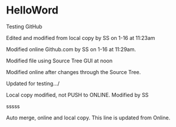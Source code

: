# HelloWord
Testing GitHub 


Edited and modified from local copy by SS on 1-16 at 11:23am

Modified online Github.com by SS on 1-16 at 11:29am.


Modified file using Source Tree GUI at noon

Modified online after changes through the Source Tree.

Updated for testing.../

Local copy modified, not PUSH to ONLINE. Modified by SS

sssss


Auto merge, online and local copy. This line is updated from Online.
